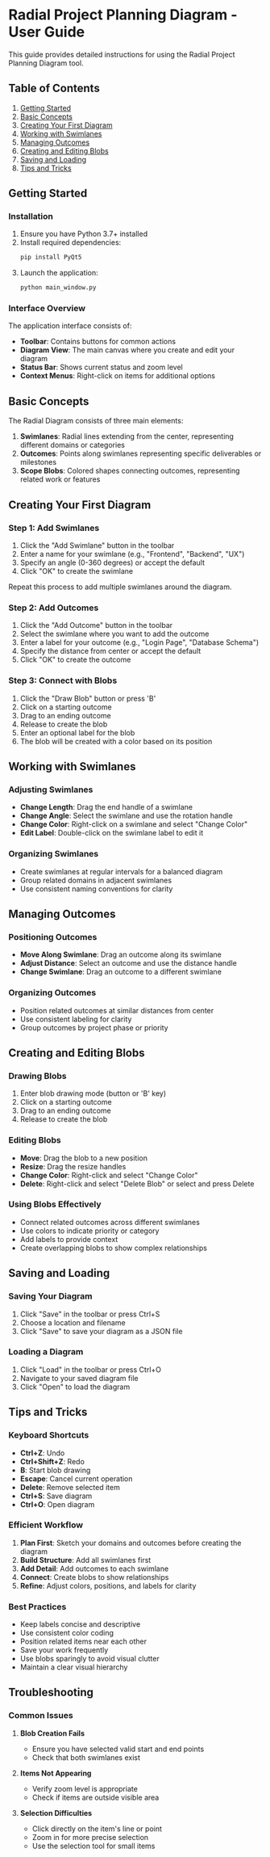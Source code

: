 # Radial Project Planning Diagram - User Guide

This guide provides detailed instructions for using the Radial Project Planning Diagram tool.

## Table of Contents

1. [Getting Started](#getting-started)
2. [Basic Concepts](#basic-concepts)
3. [Creating Your First Diagram](#creating-your-first-diagram)
4. [Working with Swimlanes](#working-with-swimlanes)
5. [Managing Outcomes](#managing-outcomes)
6. [Creating and Editing Blobs](#creating-and-editing-blobs)
7. [Saving and Loading](#saving-and-loading)
8. [Tips and Tricks](#tips-and-tricks)

## Getting Started

### Installation

1. Ensure you have Python 3.7+ installed
2. Install required dependencies:
   ```bash
   pip install PyQt5
   ```
3. Launch the application:
   ```bash
   python main_window.py
   ```

### Interface Overview

The application interface consists of:

- **Toolbar**: Contains buttons for common actions
- **Diagram View**: The main canvas where you create and edit your diagram
- **Status Bar**: Shows current status and zoom level
- **Context Menus**: Right-click on items for additional options

## Basic Concepts

The Radial Diagram consists of three main elements:

1. **Swimlanes**: Radial lines extending from the center, representing different domains or categories
2. **Outcomes**: Points along swimlanes representing specific deliverables or milestones
3. **Scope Blobs**: Colored shapes connecting outcomes, representing related work or features

## Creating Your First Diagram

### Step 1: Add Swimlanes

1. Click the "Add Swimlane" button in the toolbar
2. Enter a name for your swimlane (e.g., "Frontend", "Backend", "UX")
3. Specify an angle (0-360 degrees) or accept the default
4. Click "OK" to create the swimlane

Repeat this process to add multiple swimlanes around the diagram.

### Step 2: Add Outcomes

1. Click the "Add Outcome" button in the toolbar
2. Select the swimlane where you want to add the outcome
3. Enter a label for your outcome (e.g., "Login Page", "Database Schema")
4. Specify the distance from center or accept the default
5. Click "OK" to create the outcome

### Step 3: Connect with Blobs

1. Click the "Draw Blob" button or press 'B'
2. Click on a starting outcome
3. Drag to an ending outcome
4. Release to create the blob
5. Enter an optional label for the blob
6. The blob will be created with a color based on its position

## Working with Swimlanes

### Adjusting Swimlanes

- **Change Length**: Drag the end handle of a swimlane
- **Change Angle**: Select the swimlane and use the rotation handle
- **Change Color**: Right-click on a swimlane and select "Change Color"
- **Edit Label**: Double-click on the swimlane label to edit it

### Organizing Swimlanes

- Create swimlanes at regular intervals for a balanced diagram
- Group related domains in adjacent swimlanes
- Use consistent naming conventions for clarity

## Managing Outcomes

### Positioning Outcomes

- **Move Along Swimlane**: Drag an outcome along its swimlane
- **Adjust Distance**: Select an outcome and use the distance handle
- **Change Swimlane**: Drag an outcome to a different swimlane

### Organizing Outcomes

- Position related outcomes at similar distances from center
- Use consistent labeling for clarity
- Group outcomes by project phase or priority

## Creating and Editing Blobs

### Drawing Blobs

1. Enter blob drawing mode (button or 'B' key)
2. Click on a starting outcome
3. Drag to an ending outcome
4. Release to create the blob

### Editing Blobs

- **Move**: Drag the blob to a new position
- **Resize**: Drag the resize handles
- **Change Color**: Right-click and select "Change Color"
- **Delete**: Right-click and select "Delete Blob" or select and press Delete

### Using Blobs Effectively

- Connect related outcomes across different swimlanes
- Use colors to indicate priority or category
- Add labels to provide context
- Create overlapping blobs to show complex relationships

## Saving and Loading

### Saving Your Diagram

1. Click "Save" in the toolbar or press Ctrl+S
2. Choose a location and filename
3. Click "Save" to save your diagram as a JSON file

### Loading a Diagram

1. Click "Load" in the toolbar or press Ctrl+O
2. Navigate to your saved diagram file
3. Click "Open" to load the diagram

## Tips and Tricks

### Keyboard Shortcuts

- **Ctrl+Z**: Undo
- **Ctrl+Shift+Z**: Redo
- **B**: Start blob drawing
- **Escape**: Cancel current operation
- **Delete**: Remove selected item
- **Ctrl+S**: Save diagram
- **Ctrl+O**: Open diagram

### Efficient Workflow

1. **Plan First**: Sketch your domains and outcomes before creating the diagram
2. **Build Structure**: Add all swimlanes first
3. **Add Detail**: Add outcomes to each swimlane
4. **Connect**: Create blobs to show relationships
5. **Refine**: Adjust colors, positions, and labels for clarity

### Best Practices

- Keep labels concise and descriptive
- Use consistent color coding
- Position related items near each other
- Save your work frequently
- Use blobs sparingly to avoid visual clutter
- Maintain a clear visual hierarchy

## Troubleshooting

### Common Issues

1. **Blob Creation Fails**
   - Ensure you have selected valid start and end points
   - Check that both swimlanes exist

2. **Items Not Appearing**
   - Verify zoom level is appropriate
   - Check if items are outside visible area

3. **Selection Difficulties**
   - Click directly on the item's line or point
   - Zoom in for more precise selection
   - Use the selection tool for small items
